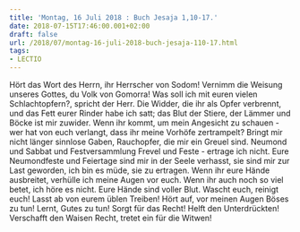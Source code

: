 ```yaml
---
title: 'Montag, 16 Juli 2018 : Buch Jesaja 1,10-17.'
date: 2018-07-15T17:46:00.001+02:00
draft: false
url: /2018/07/montag-16-juli-2018-buch-jesaja-110-17.html
tags: 
- LECTIO
---
```


Hört das Wort des Herrn, ihr Herrscher von Sodom! Vernimm die Weisung unseres Gottes, du Volk von Gomorra! Was soll ich mit euren vielen Schlachtopfern?, spricht der Herr. Die Widder, die ihr als Opfer verbrennt, und das Fett eurer Rinder habe ich satt; das Blut der Stiere, der Lämmer und Böcke ist mir zuwider. Wenn ihr kommt, um mein Angesicht zu schauen - wer hat von euch verlangt, dass ihr meine Vorhöfe zertrampelt? Bringt mir nicht länger sinnlose Gaben, Rauchopfer, die mir ein Greuel sind. Neumond und Sabbat und Festversammlung Frevel und Feste - ertrage ich nicht. Eure Neumondfeste und Feiertage sind mir in der Seele verhasst, sie sind mir zur Last geworden, ich bin es müde, sie zu ertragen. Wenn ihr eure Hände ausbreitet, verhülle ich meine Augen vor euch. Wenn ihr auch noch so viel betet, ich höre es nicht. Eure Hände sind voller Blut. Wascht euch, reinigt euch! Lasst ab von eurem üblen Treiben! Hört auf, vor meinen Augen Böses zu tun! Lernt, Gutes zu tun! Sorgt für das Recht! Helft den Unterdrückten! Verschafft den Waisen Recht, tretet ein für die Witwen!